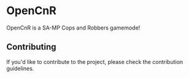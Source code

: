 # OpenCnR

OpenCnR is a SA-MP Cops and Robbers gamemode!

## Contributing

If you'd like to contribute to the project, please check the contribution guidelines.